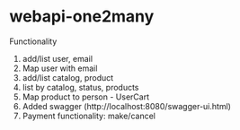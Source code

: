 # webapi-one2many
Functionality
1. add/list user, email
2. Map user with email
3. add/list catalog, product
4. list by catalog, status, products
5. Map product to person - UserCart
6. Added swagger (http://localhost:8080/swagger-ui.html)
7. Payment functionality: make/cancel